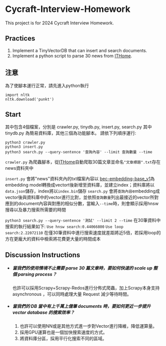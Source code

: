 # Cycraft-Interview-Homework
This project is for 2024 Cycraft Interview Homework.
## Practices
1. Implement a TinyVectorDB that can insert and search documents.
2. Implement a python script to parse 30 news from [ITHome](https://www.ithome.com.tw/news).

## 注意
為了使腳本運行正常，請先進入python執行
```
import nltk
nltk.download('punkt')
```

## Start
其中包含4個檔案，分別是 crawler.py, tinydb.py, insert.py, search.py 其中 tinydb.py 為簡易資料庫，其他三個為功能腳本。
請依下列順序運行:

```
python3 crawler.py
python3 insert.py
python3 search.py --query-sentence '查詢內容' --limit 查詢數量 --time
```
```crawler.py``` 為爬蟲腳本，從[ITHome](https://www.ithome.com.tw/news)自動爬取30篇文章並命名```"文章標題".txt```存在news資料夾中

```insert.py``` 會將"news"資料夾內的txt檔案內容以 [bec-embedding-base_v1](https://huggingface.co/maidalun1020/bce-embedding-base_v1)為embedding model轉換成vectort後新增至資料庫，並建立index；資料庫將以```data.json```儲存，index將以```index.bin```儲存
```search.py``` 會將```查詢內容```embedding成vector後與資料庫中的vector進行比對，並依照```查詢數量```列出最接近的vector所對應到的document內容與對應的相似分數，當輸入```--time```時，則會顯示採用hnsw搜尋以及暴力搜索所需要的時間

```python3 search.py --query-sentence '測試' --limit 2 --time```
在30筆資料中搜索的執行結果如下:
`
Use hnsw search:0.44066800
`
`
Use loop search:2.22072110
`
在僅30筆資料中進行搜索速度就差距將近5倍，若採用loop的方在更龐大的資料中檢索將花費更大量的時間成本

## Discussion Instructions

* ##### 當我們的使用情境不止需要 parse 30 篇文章時，要如何快速的 scale up 整個 parsing process？

    也許可以採用Scrapy+Scrapy-Redos進行分佈式爬蟲，加上Scrapy本身支持asynchronous ，可以同時處理大量 Request 減少等待時間。

* ##### 當我們的 DB 當中有上千萬上億筆 documents 時，要如何更近一步提升 vector database 的搜索效率？

    1. 也許可以使用NN或是其他方式進一步對Vector進行降維，降低運算量。
    2. 採用GPU運算也是一個加快搜索速度的方式。
    3. 將資料庫分區，採用平行化搜索不同的區域。